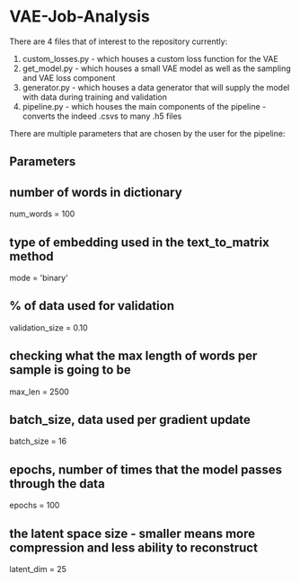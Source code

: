 # VAE-Job-Analysis

There are 4 files that of interest to the repository currently:
1) custom_losses.py - which houses a custom loss function for the VAE
2) get_model.py - which houses a small VAE model as well as the sampling and VAE loss component
3) generator.py - which houses a data generator that will supply the model with data during training and validation
4) pipeline.py - which houses the main components of the pipeline - converts the indeed .csvs to many .h5 files


There are multiple parameters that are chosen by the user for the pipeline: 
## Parameters

## number of words in dictionary
num_words = 100

## type of embedding used in the text_to_matrix method
mode = 'binary'

## % of data used for validation
validation_size = 0.10

## checking what the max length of words per sample is going to be
max_len = 2500

## batch_size, data used per gradient update
batch_size = 16

## epochs, number of times that the model passes through the data
epochs = 100

## the latent space size - smaller means more compression and less ability to reconstruct
latent_dim = 25
